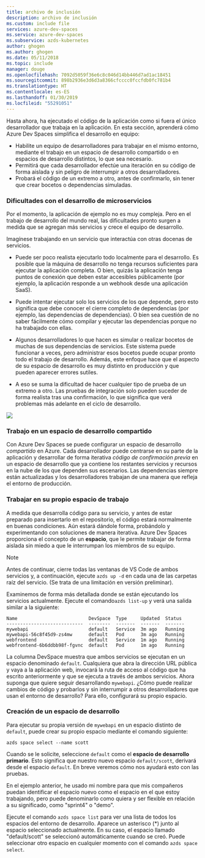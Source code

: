 ```yaml
---
title: archivo de inclusión
description: archivo de inclusión
ms.custom: include file
services: azure-dev-spaces
ms.service: azure-dev-spaces
ms.subservice: azds-kubernetes
author: ghogen
ms.author: ghogen
ms.date: 05/11/2018
ms.topic: include
manager: douge
ms.openlocfilehash: 7092d5059f36e6c8c046d14bb446d7ad1ac18451
ms.sourcegitcommit: 898b2936e3d6d3a8366cfcccc0fccfdb0fc781b4
ms.translationtype: HT
ms.contentlocale: es-ES
ms.lasthandoff: 01/30/2019
ms.locfileid: "55291051"
---
```

Hasta ahora, ha ejecutado el código de la aplicación como si fuera el único desarrollador que trabaja en la aplicación. En esta sección, aprenderá cómo Azure Dev Spaces simplifica el desarrollo en equipo:
* Habilite un equipo de desarrolladores para trabajar en el mismo entorno, mediante el trabajo en un espacio de desarrollo compartido o en espacios de desarrollo distintos, lo que sea necesario.
* Permitirá que cada desarrollador efectúe una iteración en su código de forma aislada y sin peligro de interrumpir a otros desarrolladores.
* Probará el código de un extremo a otro, antes de confirmarlo, sin tener que crear bocetos o dependencias simuladas.

### <a name="challenges-with-developing-microservices"></a>Dificultades con el desarrollo de microservicios
Por el momento, la aplicación de ejemplo no es muy compleja. Pero en el trabajo de desarrollo del mundo real, las dificultades pronto surgen a medida que se agregan más servicios y crece el equipo de desarrollo.

Imagínese trabajando en un servicio que interactúa con otras docenas de servicios.

- Puede ser poco realista ejecutarlo todo localmente para el desarrollo. Es posible que la máquina de desarrollo no tenga recursos suficientes para ejecutar la aplicación completa. O bien, quizás la aplicación tenga puntos de conexión que deben estar accesibles públicamente (por ejemplo, la aplicación responde a un webhook desde una aplicación SaaS).

- Puede intentar ejecutar solo los servicios de los que depende, pero esto significa que debe conocer el cierre completo de dependencias (por ejemplo, las dependencias de dependencias). O bien sea cuestión de no saber fácilmente cómo compilar y ejecutar las dependencias porque no ha trabajado con ellas.
- Algunos desarrolladores lo que hacen es simular o realizar bocetos de muchas de sus dependencias de servicios. Este sistema puede funcionar a veces, pero administrar esos bocetos puede ocupar pronto todo el trabajo de desarrollo. Además, este enfoque hace que el aspecto de su espacio de desarrollo es muy distinto en producción y que pueden aparecer errores sutiles.
- A eso se suma la dificultad de hacer cualquier tipo de prueba de un extremo a otro. Las pruebas de integración solo pueden suceder de forma realista tras una confirmación, lo que significa que verá problemas más adelante en el ciclo de desarrollo.

![](../articles/dev-spaces/media/common/microservices-challenges.png)


### <a name="work-in-a-shared-dev-space"></a>Trabajo en un espacio de desarrollo compartido
Con Azure Dev Spaces se puede configurar un espacio de desarrollo *compartido* en Azure. Cada desarrollador puede centrarse en su parte de la aplicación y desarrollar de forma iterativa *código de confirmación previa* en un espacio de desarrollo que ya contiene los restantes servicios y recursos en la nube de los que dependen sus escenarios. Las dependencias siempre están actualizadas y los desarrolladores trabajan de una manera que refleja el entorno de producción.

### <a name="work-in-your-own-space"></a>Trabajar en su propio espacio de trabajo
A medida que desarrolla código para su servicio, y antes de estar preparado para insertarlo en el repositorio, el código estará normalmente en buenas condiciones. Aún estará dándole forma, probándolo y experimentando con soluciones de manera iterativa. Azure Dev Spaces proporciona el concepto de un **espacio**, que le permite trabajar de forma aislada sin miedo a que le interrumpan los miembros de su equipo.

> [!Note]
> Antes de continuar, cierre todas las ventanas de VS Code de ambos servicios y, a continuación, ejecute `azds up -d` en cada una de las carpetas raíz del servicio. (Se trata de una limitación en versión preliminar).

Examinemos de forma más detallada donde se están ejecutando los servicios actualmente. Ejecute el comando`azds list-up` y verá una salida similar a la siguiente:

```
Name                          DevSpace  Type     Updated  Status
----------------------------  --------  -------  -------  -------
mywebapi                      default   Service  3m ago   Running
mywebapi-56c8f45d9-zs4mw      default   Pod      3m ago   Running
webfrontend                   default   Service  1m ago   Running
webfrontend-6b6ddbb98f-fgvnc  default   Pod      1m ago   Running
```

La columna DevSpace muestra que ambos servicios se ejecutan en un espacio denominado `default`. Cualquiera que abra la dirección URL pública y vaya a la aplicación web, invocará la ruta de acceso al código que ha escrito anteriormente y que se ejecuta a través de ambos servicios. Ahora suponga que quiere seguir desarrollando `mywebapi`. ¿Cómo puede realizar cambios de código y probarlos y sin interrumpir a otros desarrolladores que usan el entorno de desarrollo? Para ello, configurará su propio espacio.

### <a name="create-a-dev-space"></a>Creación de un espacio de desarrollo
Para ejecutar su propia versión de `mywebapi` en un espacio distinto de `default`, puede crear su propio espacio mediante el comando siguiente:

``` 
azds space select --name scott
```

Cuando se le solicite, seleccione `default` como el **espacio de desarrollo primario**. Esto significa que nuestro nuevo espacio `default/scott`, derivará desde el espacio `default`. En breve veremos cómo nos ayudará esto con las pruebas. 

En el ejemplo anterior, he usado mi nombre para que mis compañeros puedan identificar el espacio nuevo como el espacio en el que estoy trabajando, pero puede denominarlo como quiera y ser flexible en relación a su significado, como "sprint4" o "demo".

Ejecute el comando `azds space list` para ver una lista de todos los espacios del entorno de desarrollo. Aparece un asterisco (*) junto al espacio seleccionado actualmente. En su caso, el espacio llamado "default/scott" se seleccionó automáticamente cuando se creó. Puede seleccionar otro espacio en cualquier momento con el comando `azds space select`.
